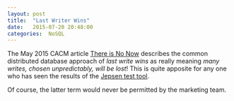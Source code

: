 ```yaml
---
layout: post
title:  "Last Writer Wins"
date:   2015-07-20 20:48:00
categories:  NoSQL
---
```


The May 2015 CACM article [There is No Now](http://cacm.acm.org/magazines/2015/5/186019-there-is-no-now/abstract)
describes the common distributed database approach of _last write wins_ as really meaning
_many writes, chosen unpredictably, will be lost_! This is quite apposite for any one who 
has seen the results of the [Jepsen test tool](https://aphyr.com/posts). 

Of course, the latter term would never be permitted by the marketing team.








